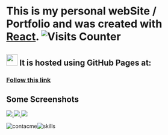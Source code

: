 # This is my personal webSite / Portfolio and was created with [React](https://github.com/facebook/create-react-app).  ![Visits Counter](https://enuvpj5cvbk9f9f.m.pipedream.net)

## <img src="https://github.com/larts85/lianelartiles/blob/master/src/images/light-imadev.svg" width="30px" height='30px'/>  It is hosted using GitHub Pages at:

### [Follow this link](https://larts85.github.io/lianelartiles)

## Some Screenshots

<a href="https://larts85.github.io/lianelartiles/#/">
  <img src="https://user-images.githubusercontent.com/68341136/113426173-749af300-93a9-11eb-9098-eefbba7477bc.png" />
</a>

<a href="https://larts85.github.io/lianelartiles/#/education">
  <img src="https://user-images.githubusercontent.com/68341136/113426302-a57b2800-93a9-11eb-8806-80e9a1e84891.png" />
</a>

<a href="https://larts85.github.io/lianelartiles/#/projects">
  <img src="https://user-images.githubusercontent.com/68341136/113435054-75875100-93b8-11eb-92ed-9de6ebf7a8de.png" />
</a>

![contacme](https://user-images.githubusercontent.com/68341136/113435725-c8153d00-93b9-11eb-8b0b-a786c0c9b2de.png)![skills](https://user-images.githubusercontent.com/68341136/113435259-d0b94380-93b8-11eb-8f12-3e3ac8f1bcea.png)

